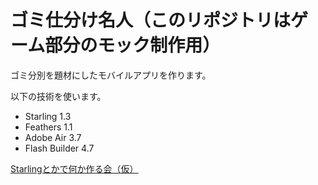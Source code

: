 ゴミ仕分け名人（このリポジトリはゲーム部分のモック制作用）
============

ゴミ分別を題材にしたモバイルアプリを作ります。

以下の技術を使います。
- Starling 1.3
- Feathers 1.1
- Adobe Air 3.7
- Flash Builder 4.7

[Starlingとかで何か作る会（仮）](http://www.facebook.com/groups/234535496665296/)
